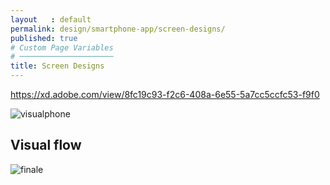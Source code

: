 ```yaml
---
layout   : default
permalink: design/smartphone-app/screen-designs/
published: true
# Custom Page Variables
# ─────────────────────
title: Screen Designs
---
```


<https://xd.adobe.com/view/8fc19c93-f2c6-408a-6e55-5a7cc5ccfc53-f9f0>

![visualphone](/1718-nmd3-project-heyvaert-tackaert/assets/img/visualphone.png "visualphone")

## Visual flow
![finale](/1718-nmd3-project-heyvaert-tackaert/assets/img/finalevisualphone.png "finale")